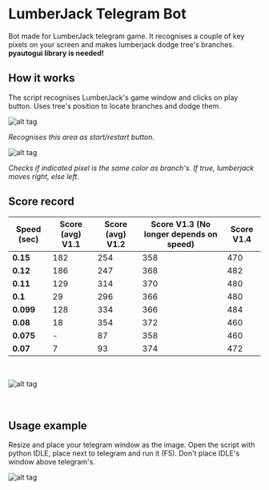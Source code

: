 # LumberJack Telegram Bot
Bot made for LumberJack telegram game. It recognises a couple of key pixels on your screen and makes lumberjack dodge tree's branches. **pyautogui library is needed!**


## How it works
The script recognises LumberJack's game window and clicks on play button. Uses tree's position to locate branches and dodge them.

![alt tag](http://i.imgur.com/H7v3zwo.png)


_Recognises this area as start/restart button._


![alt tag](http://i.imgur.com/hKTuuio.png)


_Checks if indicated pixel is the same color as branch's. If true, lumberjack moves right, else left._


## Score record

| Speed (sec)  | Score (avg) V1.1 |Score (avg) V1.2|Score V1.3 (No longer depends on speed)| Score V1.4 |
| ------------ | -----------      |-----------     |-----------                            |----------  |
| **0.15**     | 182              |254             |358                                    |470         |
| **0.12**     | 186              |247             |368                                    |482         |
| **0.11**     | 129              |314             |370                                    |480         |
| **0.1**      | 29               |296             |366                                    |480         |
| **0.099**    | 128              |334             |366                                    |484         |
| **0.08**     | 18               |354             |372                                    |460         |
| **0.075**    | -                |87              |358                                    |460         |
| **0.07**     | 7                |93              |374                                    |472         |
<br />

![alt tag](http://i.imgur.com/yYEl4Nm.png)
<br />
<br />
<br />
## Usage example

Resize and place your telegram window as the image. Open the script with python IDLE, place next to telegram and run it (F5). Don't place IDLE's window above telegram's.



![alt tag](http://i.imgur.com/tiV3Eze.png)
